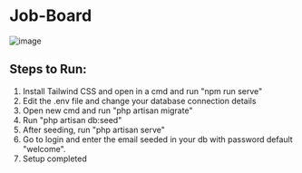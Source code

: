 # Job-Board

![image](https://github.com/manojbhavvan/Job-Board/assets/79741733/0ba2eda6-8a08-428a-b031-9f54b2d684ec)

## Steps to Run:
1. Install Tailwind CSS and open in a cmd and run "npm run serve"
2. Edit the .env file and change your database connection details
3. Open new cmd and run "php artisan migrate"
4. Run "php artisan db:seed"
5. After seeding, run "php artisan serve"
6. Go to login and enter the email seeded in your db with password default "welcome".
7. Setup completed
